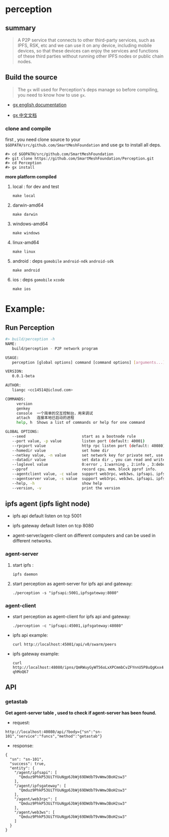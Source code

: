 # perception
## summary

>A P2P service that connects to other third-party services, such as IPFS, RSK, etc and we can use it on any device, including mobile devices, so that these devices can enjoy the services and functions of these third parties without running other IPFS nodes or public chain nodes.

## Build the source

>The `gx` will used for Perception's deps manage so before compiling, you need to know how to use `gx`.
                                                   
* [gx english documentation](https://github.com/whyrusleeping/gx)

* [gx 中文文档](https://www.jianshu.com/p/cfab2338f4a5)

### clone and compile

first , you need clone source to your `$GOPATH/src/github.com/SmartMeshFoundation` and use gx to install all deps.

```
#> cd $GOPATH/src/github.com/SmartMeshFoundation
#> git clone https://github.com/SmartMeshFoundation/Perception.git
#> cd Perception
#> gx install
```

__more platform compiled__

1. local : for dev and test

    `make local`

1. darwin-amd64 
    
    `make darwin`
    
1. windows-amd64
    
    `make windows`
    
1. linux-amd64

    `make linux`

1. android : deps `gomobile` `android-ndk` `android-sdk` 
    
    `make android`

1. ios : deps `gomobile` `xcode` 

    `make ios`





# Example:

## Run Perception

```bash
#> build/perception -h
NAME:
   build/perception - P2P network program

USAGE:
   perception [global options] command [command options] [arguments...]

VERSION:
   0.0.1-beta

AUTHOR:
   liangc <cc14514@icloud.com>

COMMANDS:
     version
     genkey
     console  一个简单的交互控制台，用来调试
     attach   连接本地已启动的进程
     help, h  Shows a list of commands or help for one command

GLOBAL OPTIONS:
   --seed                         start as a bootnode rule
   --port value, -p value         listen port (default: 40001)
   --rpcport value                http rpc listen port (default: 40080)
   --homedir value                set home dir
   --netkey value, -n value       set network key for private net, use 'genkey' subcommand to get a key
   --datadir value                set data dir , you can read and write this directories.
   --loglevel value               0:error , 1:warning , 2:info , 3:debug (default: 2)
   --pprof                        record cpu、mem、block pprof info.
   --agentclient value, -c value  support web3rpc、web3ws、ipfsapi、ipfsgateway , format : name1:port1,name2:port2
   --agentserver value, -s value  support web3rpc、web3ws、ipfsapi、ipfsgateway , format : name1:port1,name2:port2
   --help, -h                     show help
   --version, -v                  print the version
```


## ipfs agent (ipfs light node)

* ipfs api default listen on tcp 5001 
    
* ipfs gateway default listen on tcp 8080 

* agent-server/agent-client on different computers and can be used in different networks.


### agent-server 

1. start ipfs :

    `ipfs daemon`

2. start perception as agent-server for ipfs api and gateway:

    `./perception -s "ipfsapi:5001,ipfsgateway:8080"`

### agent-client 

* start perception as agent-client for ipfs api and gateway:
    
    `./perception -c "ipfsapi:45001,ipfsgateway:48080"`

* ipfs api example:
  
    `curl http://localhost:45001/api/v0/swarm/peers`

* ipfs gateway example: 
    
    `curl http://localhost:48080/ipns/QmRWuyGyWT56oLxXPCmmbCvZFYnnU5P8uQgKxx4qhMoQ67`

## API

### getastab

__Get agent-server table , used to check if agent-server has been found.__

* request:

```
http://localhost:40080/api/?body={"sn":"sn-101","service":"funcs","method":"getastab"}
```

* response:

```
{
  "sn": "sn-101",
  "success": true,
  "entity": {
    "/agent/ipfsapi": [
      "Qmduz9PhkP53UiTYUuNgp6JbWj69DWdbT9vWmw3BoH2sw3"
    ],
    "/agent/ipfsgateway": [
      "Qmduz9PhkP53UiTYUuNgp6JbWj69DWdbT9vWmw3BoH2sw3"
    ],
    "/agent/web3rpc": [
      "Qmduz9PhkP53UiTYUuNgp6JbWj69DWdbT9vWmw3BoH2sw3"
    ],
    "/agent/web3ws": [
      "Qmduz9PhkP53UiTYUuNgp6JbWj69DWdbT9vWmw3BoH2sw3"
    ]
  }
}
```
  

